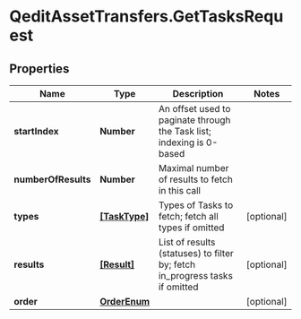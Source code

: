 # QeditAssetTransfers.GetTasksRequest

## Properties
Name | Type | Description | Notes
------------ | ------------- | ------------- | -------------
**startIndex** | **Number** | An offset used to paginate through the Task list; indexing is 0-based | 
**numberOfResults** | **Number** | Maximal number of results to fetch in this call | 
**types** | [**[TaskType]**](TaskType.md) | Types of Tasks to fetch; fetch all types if omitted | [optional] 
**results** | [**[Result]**](Result.md) | List of results (statuses) to filter by; fetch in_progress tasks if omitted | [optional] 
**order** | [**OrderEnum**](OrderEnum.md) |  | [optional] 


